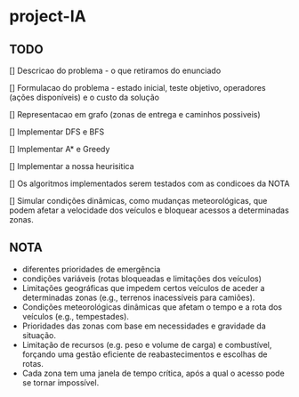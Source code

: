 # project-IA

## TODO
[] Descricao do problema - o que retiramos do enunciado

[] Formulacao do problema - estado inicial, teste objetivo, operadores (ações disponíveis) e o custo da solução

[] Representacao em grafo (zonas de entrega e caminhos possiveis)

[] Implementar DFS e BFS

[] Implementar A* e Greedy

[] Implementar a nossa heurisitica

[] Os algoritmos implementados serem testados com as condicoes da NOTA

[] Simular condições  dinâmicas, como mudanças meteorológicas, que podem  afetar a velocidade
dos veículos e bloquear acessos a determinadas zonas.




## NOTA 
-  diferentes prioridades de emergência
- condições  variáveis (rotas  bloqueadas e limitações dos veículos)
- Limitações  geográficas  que  impedem  certos  veículos  de  aceder  a  determinadas  zonas  (e.g., 
terrenos inacessíveis para camiões).
- Condições meteorológicas dinâmicas que afetam o tempo e a rota dos veículos (e.g., 
tempestades).
- Prioridades das zonas com base em necessidades e gravidade da situação.
- Limitação de recursos (e.g. peso e volume de carga) e combustível, forçando uma gestão eficiente 
de reabastecimentos e escolhas de rotas.
- Cada zona tem uma janela de tempo crítica, após a qual o acesso pode se tornar impossível.
